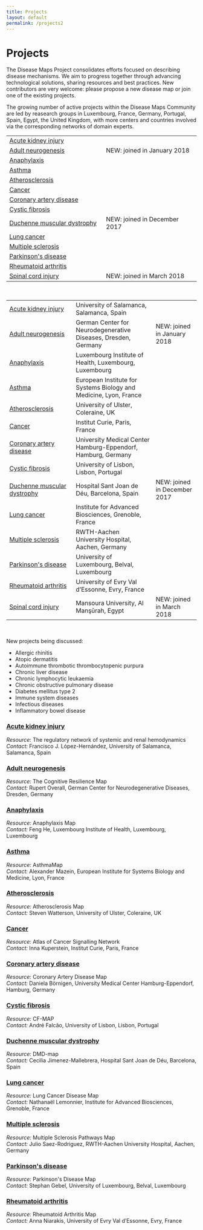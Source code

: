 ```yaml
---
title: Projects
layout: default
permalink: /projects2
---
```


# Projects
        
The Disease Maps Project consolidates efforts focused on describing disease mechanisms. We aim to progress together through advancing technological solutions, sharing resources and best practices. New contributors are very welcome: please propose a new disease map or join one of the existing projects.  

The growing number of active projects within the Disease Maps Community are led by reasearch groups in Luxembourg, France, Germany, Portugal, Spain, Egypt, the United Kingdom, with more centers and countries involved via the corresponding networks of domain experts.  

<table>
  <tr>
    <td width="240"><a href="/acutekidneyinjury">Acute kidney injury</a></td>
    <td>&emsp;</td>
  </tr>
  <tr>
    <td><a href="/neurogenesis">Adult neurogenesis</a></td>
    <td>NEW: joined in January 2018</td>
  </tr>
  <tr>
    <td><a href="anaphylaxis">Anaphylaxis</a></td>
    <td>&emsp;</td>
  </tr>
  <tr>
    <td><a href="asthma">Asthma</a></td> 
    <td>&emsp;</td>
  </tr>
  <tr>
    <td><a href="atherosclerosis">Atherosclerosis</a></td>
    <td>&emsp;</td>
  </tr>
  <tr>
    <td><a href="cancer">Cancer</a></td>
    <td>&emsp;</td>
  </tr>
  <tr>
    <td><a href="coronaryarterydisease">Coronary artery disease</a></td>
    <td>&emsp;</td>
  </tr>
  <tr>
    <td><a href="cysticfibrosis">Cystic fibrosis</a></td>
    <td>&emsp;</td>
  </tr>
  <tr>
    <td><a href="duchenne">Duchenne muscular dystrophy</a></td>
    <td>NEW: joined in December 2017</td>
  </tr>
  <tr>
    <td><a href="lungcancer">Lung cancer</a></td>
    <td>&emsp;</td>
  </tr>
  <tr>
    <td><a href="multiplesclerosis">Multiple sclerosis</a></td>
    <td>&emsp;</td>
  </tr>
  <tr>
    <td><a href="parkinsons">Parkinson's disease</a></td> 
    <td>&emsp;</td>
  </tr>
  <tr>
    <td><a href="rheumatoidarthritis">Rheumatoid arthritis</a></td>
    <td>&emsp;</td>
  </tr>
  <tr>
    <td><a href="spinalcordinjury">Spinal cord injury</a></td>
    <td>NEW: joined in March 2018</td>
  </tr>
</table>

<br />

<table>
  <tr>
    <td width="160"><a href="/acutekidneyinjury">Acute kidney injury</a></td>
    <td>University of Salamanca, Salamanca, Spain</td> 
    <td>&emsp;</td>
  </tr>
  <tr>
    <td><a href="/neurogenesis">Adult neurogenesis</a></td>
    <td>German Center for Neurodegenerative Diseases, Dresden, Germany</td> 
    <td>NEW: joined in January 2018</td>
  </tr>
  <tr>
    <td><a href="anaphylaxis">Anaphylaxis</a></td>
    <td>Luxembourg Institute of Health, Luxembourg, Luxembourg</td> 
    <td>&emsp;</td>
  </tr>
  <tr>
    <td><a href="asthma">Asthma</a></td>
    <td>European Institute for Systems Biology and Medicine, Lyon, France</td> 
    <td>&emsp;</td>
  </tr>
  <tr>
    <td><a href="atherosclerosis">Atherosclerosis</a></td>
    <td>University of Ulster, Coleraine, UK</td> 
    <td>&emsp;</td>
  </tr>
  <tr>
    <td><a href="cancer">Cancer</a></td>
    <td>Institut Curie, Paris, France</td> 
    <td>&emsp;</td>
  </tr>
  <tr>
    <td><a href="coronaryarterydisease">Coronary artery disease</a></td>
    <td>University Medical Center Hamburg-Eppendorf, Hamburg, Germany</td> 
    <td>&emsp;</td>
  </tr>
  <tr>
    <td><a href="cysticfibrosis">Cystic fibrosis</a></td>
    <td>University of Lisbon, Lisbon, Portugal</td> 
    <td>&emsp;</td>
  </tr>
  <tr>
    <td><a href="duchenne">Duchenne muscular dystrophy</a></td>
    <td>Hospital Sant Joan de Déu, Barcelona, Spain</td> 
    <td>NEW: joined in December 2017</td>
  </tr>
  <tr>
    <td><a href="lungcancer">Lung cancer</a></td>
    <td>Institute for Advanced Biosciences, Grenoble, France</td> 
    <td>&emsp;</td>
  </tr>
  <tr>
    <td><a href="multiplesclerosis">Multiple sclerosis</a></td>
    <td>RWTH-Aachen University Hospital, Aachen, Germany</td> 
    <td>&emsp;</td>
  </tr>
  <tr>
    <td><a href="parkinsons">Parkinson's disease</a></td>
    <td>University of Luxembourg, Belval, Luxembourg</td> 
    <td>&emsp;</td>
  </tr>
  <tr>
    <td><a href="rheumatoidarthritis">Rheumatoid arthritis</a></td>
    <td>University of Evry Val d’Essonne, Evry, France</td> 
    <td>&emsp;</td>
  </tr>
  <tr>
    <td><a href="spinalcordinjury">Spinal cord injury</a></td>
    <td>Mansoura University, Al Manşūrah, Egypt</td> 
    <td>NEW: joined in March 2018</td>
  </tr>
</table>

<br />

<p>New projects being discussed:</p>

* Allergic rhinitis
* Atopic dermatitis
* Autoimmune thrombotic thrombocytopenic purpura
* Chronic liver disease
* Chronic lymphocytic leukaemia
* Chronic obstructive pulmonary disease
* Diabetes mellitus type 2
* Immune system diseases
* Infectious diseases
* Inflammatory bowel disease
        
<h3 id="Acute kidney injury"><a href="acutekidneyinjury">Acute kidney injury</a></h3>
<i>Resource:</i> The regulatory network of systemic and renal hemodynamics<br />
<i>Contact:</i> Francisco J. López-Hernández, University of Salamanca, Salamanca, Spain<br />
        
<h3 id="Adult neurogenesis"><a href="neurogenesis">Adult neurogenesis</a></h3>
<i>Resource:</i> The Cognitive Resilience Map<br />
<i>Contact:</i> Rupert Overall, German Center for Neurodegenerative Diseases, Dresden, Germany<br />
        
<h3 id="Anaphylaxis"><a href="anaphylaxis">Anaphylaxis</a></h3>
<i>Resource:</i> Anaphylaxis Map<br />
<i>Contact:</i> Feng He, Luxembourg Institute of Health, Luxembourg, Luxembourg<br />

<h3 id="Asthma"><a href="asthma">Asthma</a></h3>
<i>Resource:</i> AsthmaMap<br />
<i>Contact:</i> Alexander Mazein, European Institute for Systems Biology and Medicine, Lyon, France<br />
        
<h3 id="Atherosclerosis"><a href="atherosclerosis">Atherosclerosis</a></h3>
<i>Resource:</i> Atherosclerosis Map<br />
<i>Contact:</i> Steven Watterson, University of Ulster, Coleraine, UK<br />
        
<h3 id="Cancer"><a href="cancer">Cancer</a></h3>
<i>Resource:</i> Atlas of Cancer Signalling Network<br />
<i>Contact:</i> Inna Kuperstein, Institut Curie, Paris, France<br />
        
<h3 id="Coronary artery disease"><a href="coronaryarterydisease">Coronary artery disease</a></h3>
<i>Resource:</i> Coronary Artery Disease Map<br />
<i>Contact:</i> Daniela Börnigen, University Medical Center Hamburg-Eppendorf, Hamburg, Germany<br />
        
<h3 id="Cystic fibrosis"><a href="cysticfibrosis">Cystic fibrosis</a></h3>
<i>Resource:</i> CF-MAP<br />
<i>Contact:</i> André Falcão, University of Lisbon, Lisbon, Portugal<br />
        
<h3 id="Duchenne muscular dystrophy"><a href="duchenne">Duchenne muscular dystrophy</a></h3>
<i>Resource:</i> DMD-map<br />
<i>Contact:</i> Cecilia Jimenez-Mallebrera, Hospital Sant Joan de Déu, Barcelona, Spain<br />
        
<h3 id="Lung cancer"><a href="lungcancer">Lung cancer</a></h3>
<i>Resource:</i> Lung Cancer Disease Map<br />
<i>Contact:</i> Nathanaël Lemonnier, Institute for Advanced Biosciences, Grenoble, France<br />
        
<h3 id="Multiple sclerosis"><a href="multiplesclerosis">Multiple sclerosis</a></h3>
<i>Resource:</i> Multiple Sclerosis Pathways Map<br />
<i>Contact:</i> Julio Saez-Rodriguez, RWTH-Aachen University Hospital, Aachen, Germany<br />
        
<h3 id="Parkison's disease"><a href="parkinsons">Parkinson's disease</a></h3>
<i>Resource:</i> Parkinson's Disease Map<br />
<i>Contact:</i> Stephan Gebel, University of Luxembourg, Belval, Luxembourg<br />
        
<h3 id="Rheumatoid arthritis"><a href="rheumatoidarthritis">Rheumatoid arthritis</a></h3>
<i>Resource:</i> Rheumatoid Arthritis Map<br />
<i>Contact:</i> Anna Niarakis, University of Evry Val d’Essonne, Evry, France<br />

